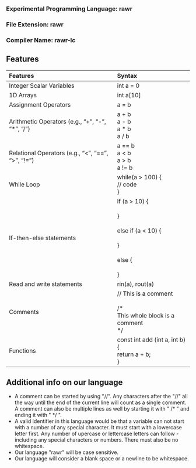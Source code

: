 ### Experimental Programming Language: <b>rawr</b>

### File Extension: <b>rawr</b>

### Compiler Name: <b>rawr-lc</b>

## Features
|         Features         |           Syntax            |
| :---------------------- | :------------------------- |
| Integer Scalar Variables |          int a = 0          |
|        1D Arrays         |          int a[10]          |
|   Assignment Operators   |            a = b            |
|   Arithmetic Operators (e.g., “+”, “-”, “*”, “/”)  | a + b <br> a - b <br> a \* b <br> a / b |
|   Relational Operators (e.g., “<”, “==”, “>”, “!=”)  | a == b <br> a < b <br> a > b <br>  a != b|
|   While Loop  | while(a > 100) { <br/>// code<br/>}|
|   If-then-else statements  | if (a > 10) {<br/><br/>} <br/><br/>else if (a < 10) {<br/><br/>} <br/><br/>else {<br/><br/>} |
|   Read and write statements | rin(a), rout(a)|
|   Comments | // This is a comment <br/><br/>/* <br> This whole block is a comment <br>*/|
|   Functions |  const int add (int a, int b) {<br>return a + b;<br>}|


## Additional info on our language
- A comment can be started by using "//". Any characters after the "//" all the way until the end of the current line will count as a single comment. A comment can also be multiple lines as well by starting it with " /* " and ending it with " */ ". 
- A valid identifier in this language would be that a variable can not start with a number of any special character. It must start with a lowercase letter first. Any number of upercase or lettercase letters can follow - including any special characters or numbers. There must also be no whitespace. 
- Our language "rawr" will be case sensitive. 
- Our language will consider a blank space or a newline to be whitespace. 